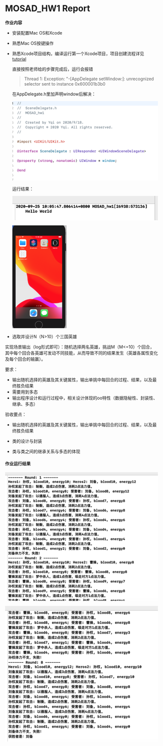 # MOSAD_HW1 Report

**作业内容**

- 安装配置Mac OS和Xcode

- 熟悉Mac OS按键操作

- 熟悉Xcode项目结构，编译运行第一个Xcode项目，项目创建流程详见[tutorial](https://gitee.com/code_sysu/mosad_hw1/blob/master/manual/tutorial.md)

  直接按照老师给的步骤完成后，运行会报错

  > Thread 1: Exception: "-[AppDelegate setWindow:]: unrecognized selector sent to instance 0x600001b3b0

  在AppDelegate.h里加声明window后解决：

  ![](./images/hw1_1.png)

  运行结果：

  ![](./images/hw1_2.png)

  <img src="./images/hw1_3.png" style="zoom:33%;" />

- 选取并设计N（N>10）个三国英雄

实现场景输出（log形式即可）：随机选择两名英雄，挑战M（M<=10）个回合，其中每个回合各英雄可发动不同技能，从而导致不同的结果发生（英雄各属性变化及每个回合的输赢）。

要求：

- 输出随机选择的英雄及其关键属性，输出单挑中每回合的过程、结果，以及最终胜负结果
- 需要用到多态
- 输出程序设计和运行过程中，相关设计体现的oo特性（数据隐秘性、封装性、继承、多态）

验收要点：

- 输出随机选择的英雄及其关键属性，输出单挑中每回合的过程、结果，以及最终胜负结果

- 类的设计与封装

- 类与类之间的继承关系与多态的体现

  

#### 作业运行结果

![](./images/hw1_4.png)

![](./images/hw1_5.png)